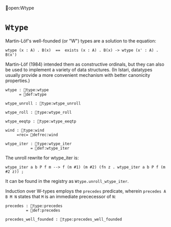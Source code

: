 open:Wtype
# `Wtype`

Martin-L&ouml;f's well-founded (or "W") types are a solution to the equation:

    wtype (x : A) . B(x)  ==  exists (x : A) . B(x) -> wtype (x' : A) . B(x')

Martin-L&ouml;f (1984) intended them as constructive ordinals, but
they can also be used to implement a variety of data structures.  (In
Istari, datatypes usually provide a more convenient mechanism with
better canonicity properties.)

    wtype : type:wtype
          = def:wtype

    wtype_unroll : type:wtype_unroll

    wtype_roll : type:wtype_roll

    wtype_eeqtp : type:wtype_eeqtp

    wind : type:wind
         =rec= defrec:wind

    wtype_iter : type:wtype_iter
               = def:wtype_iter

The unroll rewrite for wtype_iter is:

    wtype_iter a b P f m --> f (m #1) (m #2) (fn z . wtype_iter a b P f (m #2 z)) ;

It can be found in the registry as `Wtype.unroll_wtype_iter`.

Induction over W-types employs the `precedes` predicate, wherein
`precedes A B M N` states that `M` is an immediate prececessor of
`N`:

    precedes : type:precedes
             = def:precedes

    precedes_well_founded : type:precedes_well_founded
